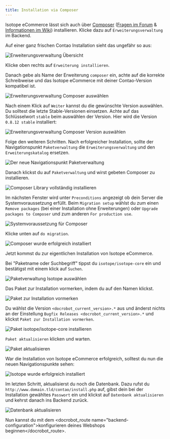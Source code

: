 ```yaml
---
title: Installation via Composer
---
```


Isotope eCommerce lässt sich auch über [Composer][1] ([Fragen im Forum][2] & [Informationen im Wiki][3]) installieren. Klicke dazu auf `Erweiterungsverwaltung` im Backend.

Auf einer ganz frischen Contao Installation sieht das ungefähr so aus:

![Erweiterungsverwaltung Übersicht](er.png)

Klicke oben rechts auf `Erweiterung installieren`.

Danach gebe als Name der Erweiterung `composer` ein, achte auf die korrekte Schreibweise und das Isotope eCommerce mit deiner Contao-Version kompatibel ist. 

![Erweiterungsverwaltung Composer auswählen](er_composer.png)

Nach einem Klick auf `Weiter` kannst du die gewünschte Version auswählen. Du solltest die letzte Stable-Versionen einsetzen. Achte auf das Schlüsselwort `stable` beim auswählen der Version. Hier wird die Version `0.8.12 stable` installiert:

![Erweiterungsverwaltung Composer Version auswählen](er_composer_stable.png)

Folge den weiteren Schritten. Nach erfolgreicher Installation, sollte der Navigationspunkt `Paketverwaltung` die `Erweiterungsverwaltung` und den `Erweiterungskatalog` ersetzen.

![Der neue Navigationspunkt Paketverwaltung](system_paketverwaltung.png)

Danach klickst du auf `Paketverwaltung` und wirst gebeten Composer zu installieren.

![Composer Library vollständig installieren](composer_installieren.png)

Im nächsten Fenster wird unter `Preconditions` angezeigt ob dein Server die Systemvoraussetzung erfüllt. Beim `Migration setup` wählst du zum einen `Remove packages` (bei einer Installation ohne Erweiterungen) oder `Upgrade packages to Composer` und zum anderen `For production use`.

![Systemvoraussetzung für Composer](composer_voraussetzung.png)

Klicke unten auf `do migration`.

![Composer wurde erfolgreich installiert](composer_erforlgreich_installiert.png)

Jetzt kommst du zur eigentlichen Installation von Isotope eCommerce.

Bei "Paketname oder Suchbegriff" tippst du `isotope/isotope-core` ein und bestätigst mit einem klick auf `Suchen`.

![Paketverwaltung Isotope auswählen](paketname_isotope.png)

Das Paket zur Installation vormerken, indem du auf den Namen klickst.

![Paket zur Installation vormerken](paket_installation.png)

Du wählst die Version `<docrobot_current_version>.*` aus und änderst nichts an der Einstellung `Bugfix Releases <docrobot_current_version>.*` und klickst `Paket zur Installation vormerken`.

![Paket isotope/isotope-core installieren](paketverwaltung_isotope.png)

`Paket aktualisieren` klicken und warten.

![Paket aktualisieren](paket_aktualisieren.png)

War die Installation von Isotope eCommerce erfolgreich, solltest du nun die neuen Navigationspunkte sehen:

![Isotope wurde erfolgreich installiert](isotope_erfolgreich_installiert.png)

Im letzten Schritt, aktualisierst du noch die Datenbank. Dazu rufst du `http://www.domain.tld/contao/install.php` auf, gibst dein bei der Installation gewähltes `Passwort` ein und klickst auf `Datenbank aktualisieren` und kehrst danach ins Backend zurück.

![Datenbank aktualisieren](datenbank-aktualisieren.png)

Nun kannst du mit dem <docrobot_route name="backend-configuration">konfigurieren deines Webshops beginnen</docrobot_route>.

[1]: http://c-c-a.org/ueber-composer
[2]: https://community.contao.org/de/forumdisplay.php?168-composer
[3]: http://de.contaowiki.org/Composer
